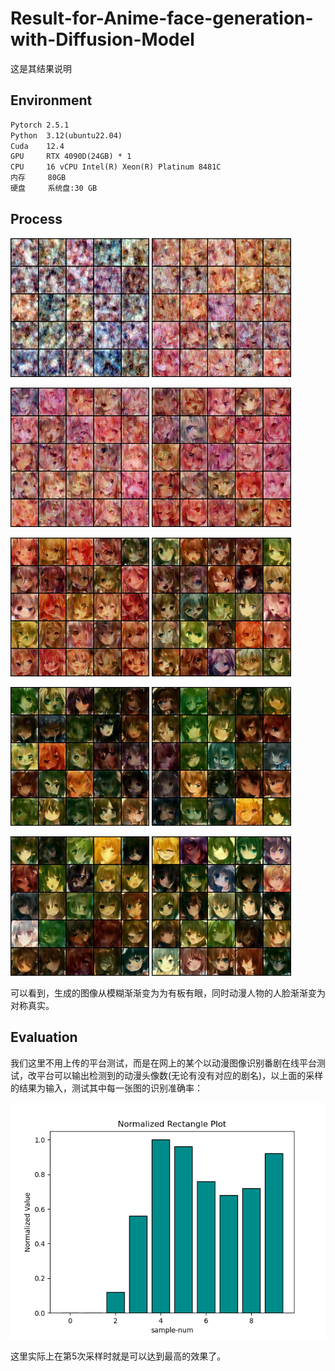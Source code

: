 # Result-for-Anime-face-generation-with-Diffusion-Model

这是其结果说明



## Environment

```txt
Pytorch	2.5.1
Python  3.12(ubuntu22.04)
Cuda  	12.4
GPU		RTX 4090D(24GB) * 1
CPU		16 vCPU Intel(R) Xeon(R) Platinum 8481C
内存	   80GB
硬盘	   系统盘:30 GB
```



## Process

<img src="./results/sample-1.png" style="zoom: 67%;" /> <img src="./results/sample-2.png" style="zoom: 67%;" />

<img src="./results/sample-3.png" style="zoom: 67%;" /> <img src="./results/sample-4.png" style="zoom:67%;" />

<img src="./results/sample-5.png" style="zoom:67%;" /> <img src="./results/sample-6.png" style="zoom:67%;" />

<img src="./results/sample-7.png" style="zoom:67%;" /> <img src="./results/sample-8.png" style="zoom:67%;" />

<img src="./results/sample-9.png" style="zoom:67%;" /> <img src="./results/sample-10.png" style="zoom:67%;" />

可以看到，生成的图像从模糊渐渐变为为有板有眼，同时动漫人物的人脸渐渐变为对称真实。



## Evaluation

我们这里不用上传的平台测试，而是在网上的某个以动漫图像识别番剧在线平台测试，改平台可以输出检测到的动漫头像数(无论有没有对应的剧名)，以上面的采样的结果为输入，测试其中每一张图的识别准确率：

![](./results/image_Accuracy.png)

这里实际上在第5次采样时就是可以达到最高的效果了。